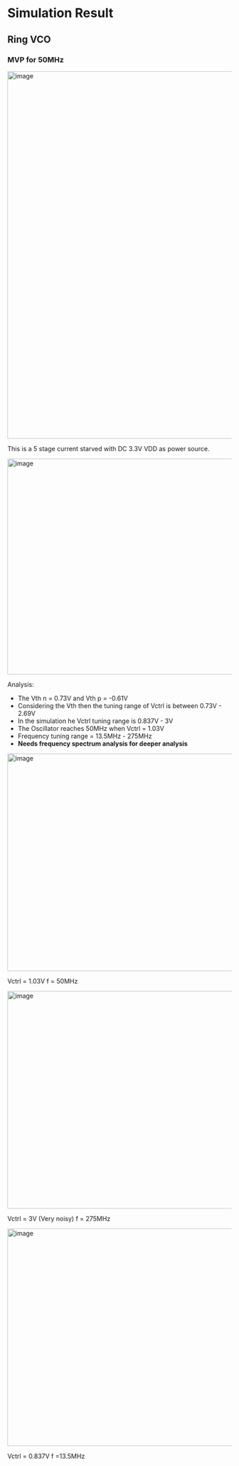 # Simulation Result
## Ring VCO
### MVP for 50MHz
<img width="1524" height="826" alt="image" src="https://github.com/user-attachments/assets/01d392c3-4c80-4ec4-a77c-44710ab356cd" />

This is a 5 stage current starved with DC 3.3V VDD as power source.

<img width="586" height="485" alt="image" src="https://github.com/user-attachments/assets/070049fb-1d4b-449f-ad58-8241cb149fa5" />

Analysis:
* The Vth n = 0.73V and Vth p = -0.61V
* Considering the Vth then the tuning range of Vctrl is between 0.73V - 2.69V
* In the simulation he Vctrl tuning range is 0.837V - 3V
* The Oscillator reaches 50MHz when Vctrl = 1.03V
* Frequency tuning range = 13.5MHz - 275MHz
* **Needs frequency spectrum analysis for deeper analysis**

<img width="587" height="489" alt="image" src="https://github.com/user-attachments/assets/de2515f0-d995-43f2-956d-31ee8816a619" />

Vctrl = 1.03V f = 50MHz

<img width="587" height="489" alt="image" src="https://github.com/user-attachments/assets/b861bc38-9d30-47e7-81ce-168b54598519" />

Vctrl = 3V (Very noisy) f = 275MHz

<img width="587" height="489" alt="image" src="https://github.com/user-attachments/assets/2f8eac0d-1f81-4ce9-9dd7-81e099af68f8" />

Vctrl = 0.837V f =13.5MHz
